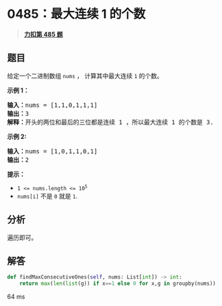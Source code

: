 # 0485：最大连续 1 的个数


> <u>**[力扣第 485 题](https://leetcode.cn/problems/max-consecutive-ones/)**</u>

## 题目

<p>给定一个二进制数组 <code>nums</code> ， 计算其中最大连续 <code>1</code> 的个数。</p>



<p><strong>示例 1：</strong></p>

<pre>
<strong>输入：</strong>nums = [1,1,0,1,1,1]
<strong>输出：</strong>3
<strong>解释：</strong>开头的两位和最后的三位都是连续 1 ，所以最大连续 1 的个数是 3.
</pre>

<p><strong>示例 2:</strong></p>

<pre>
<b>输入：</b>nums = [1,0,1,1,0,1]
<b>输出：</b>2
</pre>



<p><strong>提示：</strong></p>

<ul>
<li><code>1 &lt;= nums.length &lt;= 10<sup>5</sup></code></li>
<li><code>nums[i]</code> 不是 <code>0</code> 就是 <code>1</code>.</li>
</ul>


## 分析

遍历即可。

## 解答

```python
def findMaxConsecutiveOnes(self, nums: List[int]) -> int:
	return max(len(list(g)) if x==1 else 0 for x,g in groupby(nums))
```
64 ms
